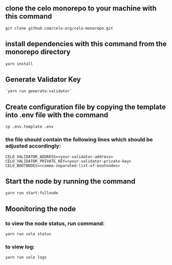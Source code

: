 ## clone the celo monorepo to your machine with this command
    git clone github.com/celo-org/celo-monorepo.git

## install dependencies with this command from the monorepo directory
    yarn install

## Generate Validator Key
    `yarn run generate:validator`

## Create configuration file by copying the template into .env file with the command
    cp .env.template .env

### the file should contain the following lines which should be adjusted accordingly:
    CELO_VALIDATOR_ADDRESS=<your-validator-address>
	CELO_VALIDATOR_PRIVATE_KEY=<your-validator-private-key>
	CELO_BOOTNODES=<comma-separated-list-of-bootnodes>

## Start the node by running the command
    yarn run start:fullnode

## Moonitoring the node
### to view the node status, run command:
    yarn run celo status
### to view log:
    yarn run celo logs